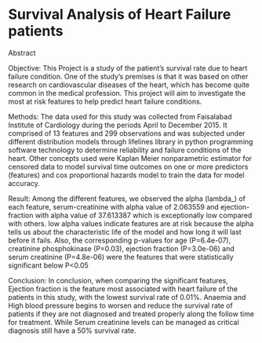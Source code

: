 # Survival Analysis of Heart Failure patients 

Abstract

Objective: This Project is a study of the patient’s survival rate due to heart failure condition. One of the study’s premises is that it was based on other research on cardiovascular diseases of the heart, which has become quite common in the medical profession. This project will aim to investigate the most at risk features to help predict heart failure conditions.

Methods: The data used for this study was collected from Faisalabad Institute of Cardiology during the periods April to December 2015. It comprised of 13 features and 299 observations and was subjected under different distribution models through lifelines library in python programming software technology to determine reliability and failure conditions of the heart. Other concepts used were Kaplan Meier nonparametric estimator for censored data to model survival time outcomes on one or more predictors (features) and cox proportional hazards model to train the data for model accuracy.

Result: Among the different features, we observed the alpha (lambda_) of each feature, serum-creatinine with alpha value of 2.063559 and ejection-fraction with alpha value of 37.613387 which is exceptionally low compared with others. low alpha values indicate features are at risk because the alpha tells us about the characteristic life of the model and how long it will last before it fails. Also, the corresponding p-values for age (P=6.4e-07), creatinine phosphokinase (P=0.03), ejection fraction (P=3.0e-06) and serum creatinine (P=4.8e-06) were the features that were statistically significant below P<0.05

Conclusion: In conclusion, when comparing the significant features, Ejection fraction is the feature most associated with heart failure of the patients in this study, with the lowest survival rate of 0.01%. Anaemia and High blood pressure begins to worsen and reduce the survival rate of patients if they are not diagnosed and treated properly along the follow time for treatment. While Serum creatinine levels can be managed as critical diagnosis still have a 50% survival rate.

